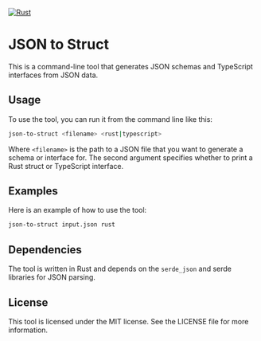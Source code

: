 [![Rust](https://github.com/ztroop/json-to-struct/actions/workflows/rust.yml/badge.svg)](https://github.com/ztroop/json-to-struct/actions/workflows/rust.yml)

# JSON to Struct

This is a command-line tool that generates JSON schemas and TypeScript interfaces from JSON data.

## Usage

To use the tool, you can run it from the command line like this:

```sh
json-to-struct <filename> <rust|typescript>
```

Where `<filename>` is the path to a JSON file that you want to generate a schema or interface for. The second argument specifies whether to print a Rust struct or TypeScript interface.

## Examples

Here is an example of how to use the tool:

```sh
json-to-struct input.json rust
```

## Dependencies

The tool is written in Rust and depends on the `serde_json` and serde libraries for JSON parsing.

## License

This tool is licensed under the MIT license. See the LICENSE file for more information.
